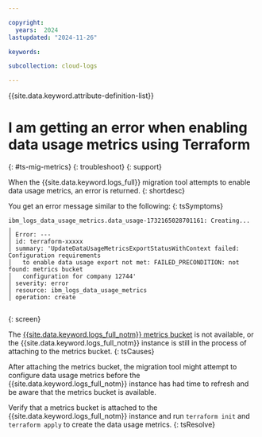 ```yaml
---

copyright:
  years:  2024
lastupdated: "2024-11-26"

keywords: 

subcollection: cloud-logs

---
```



{{site.data.keyword.attribute-definition-list}}

# I am getting an error when enabling data usage metrics using Terraform
{: #ts-mig-metrics}
{: troubleshoot}
{: support}

When the {{site.data.keyword.logs_full}} migration tool attempts to enable data usage metrics, an error is returned.
{: shortdesc}

You get an error message similar to the following:
{: tsSymptoms}

```text
ibm_logs_data_usage_metrics.data_usage-1732165028701161: Creating...
╷
│ Error: ---
│ id: terraform-xxxxx
│ summary: 'UpdateDataUsageMetricsExportStatusWithContext failed: Configuration requirements
│   to enable data usage export not met: FAILED_PRECONDITION: not found: metrics bucket
│   configuration for company 12744'
│ severity: error
│ resource: ibm_logs_data_usage_metrics
│ operation: create
 
```
{: screen}


The [{{site.data.keyword.logs_full_notm}} metrics bucket](/docs/cloud-logs?topic=cloud-logs-configure-metrics-bucket) is not available, or the {{site.data.keyword.logs_full_notm}} instance is still in the process of attaching to the metrics bucket.
{: tsCauses}

After attaching the metrics bucket, the migration tool might attempt to configure data usage metrics before the {{site.data.keyword.logs_full_notm}} instance has had time to refresh and be aware that the metrics bucket is available.

Verify that a metrics bucket is attached to the {{site.data.keyword.logs_full_notm}} instance and run `terraform init` and `terraform apply` to create the data usage metrics.
{: tsResolve}
